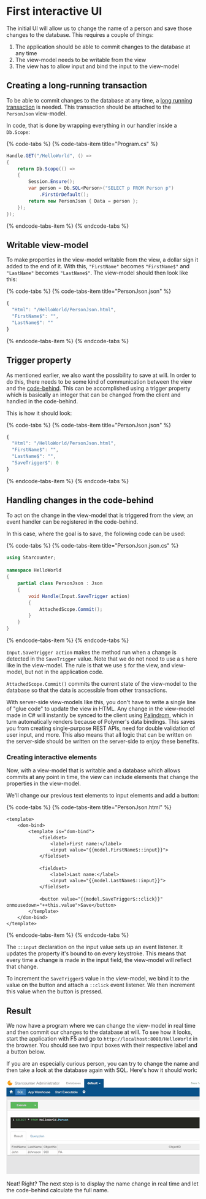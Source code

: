 # First interactive UI

The initial UI will allow us to change the name of a person and save those changes to the database. This requires a couple of things:  
1. The application should be able to commit changes to the database at any time  
2. The view-model needs to be writable from the view  
3. The view has to allow input and bind the input to the view-model

## Creating a long-running transaction

To be able to commit changes to the database at any time, a [long running transaction](../../topic-guides/transactions/long-running-transactions.md) is needed. This transaction should be attached to the `PersonJson` view-model.

In code, that is done by wrapping everything in our handler inside a `Db.Scope`:

{% code-tabs %}
{% code-tabs-item title="Program.cs" %}
```csharp
Handle.GET("/HelloWorld", () =>
{
    return Db.Scope(() =>
    {
        Session.Ensure();
        var person = Db.SQL<Person>("SELECT p FROM Person p")
            .FirstOrDefault();
        return new PersonJson { Data = person };
    });
});
```
{% endcode-tabs-item %}
{% endcode-tabs %}

## Writable view-model

To make properties in the view-model writable from the view, a dollar sign it added to the end of it. With this, `"FirstName"` becomes `"FirstName$"` and `"LastName"` becomes `"LastName$"`. The view-model should then look like this:

{% code-tabs %}
{% code-tabs-item title="PersonJson.json" %}
```javascript
{
  "Html": "/HelloWorld/PersonJson.html",
  "FirstName$": "",
  "LastName$": ""
}
```
{% endcode-tabs-item %}
{% endcode-tabs %}

## Trigger property

As mentioned earlier, we also want the possibility to save at will. In order to do this, there needs to be some kind of communication between the view and the [code-behind](../../topic-guides/typed-json/code-behind.md). This can be accomplished using a trigger property which is basically an integer that can be changed from the client and handled in the code-behind.

This is how it should look:

{% code-tabs %}
{% code-tabs-item title="PersonJson.json" %}
```javascript
{
  "Html": "/HelloWorld/PersonJson.html",
  "FirstName$": "",
  "LastName$": "",
  "SaveTrigger$": 0
}
```
{% endcode-tabs-item %}
{% endcode-tabs %}

## Handling changes in the code-behind

To act on the change in the view-model that is triggered from the view, an event handler can be registered in the code-behind.

In this case, where the goal is to save, the following code can be used:

{% code-tabs %}
{% code-tabs-item title="PersonJson.json.cs" %}
```csharp
using Starcounter;

namespace HelloWorld
{
    partial class PersonJson : Json
    {
        void Handle(Input.SaveTrigger action)
        {
            AttachedScope.Commit();
        }
    }
}
```
{% endcode-tabs-item %}
{% endcode-tabs %}

`Input.SaveTrigger action` makes the method run when a change is detected in the `SaveTrigger` value. Note that we do not need to use a `$` here like in the view-model. The rule is that we use `$` for the view, and view-model, but not in the application code.

`AttachedScope.Commit()` commits the current state of the view-model to the database so that the data is accessible from other transactions.

With server-side view-models like this, you don't have to write a single line of "glue code" to update the view in HTML. Any change in the view-model made in C\# will instantly be synced to the client using [Palindrom](../../topic-guides/blendable-web-apps/palindrom.md), which in turn automatically renders because of Polymer's data bindings. This saves you from creating single-purpose REST APIs, need for double validation of user input, and more. This also means that all logic that can be written on the server-side should be written on the server-side to enjoy these benefits.

### Creating interactive elements

Now, with a view-model that is writable and a database which allows commits at any point in time, the view can include elements that change the properties in the view-model.

We'll change our previous text elements to input elements and add a button:

{% code-tabs %}
{% code-tabs-item title="PersonJson.html" %}
```markup
<template>
    <dom-bind>
        <template is="dom-bind">
            <fieldset>
                <label>First name:</label>
                <input value="{{model.FirstName$::input}}">
            </fieldset>

            <fieldset>
                <label>Last name:</label>
                <input value="{{model.LastName$::input}}">
            </fieldset>

            <button value="{{model.SaveTrigger$::click}}" onmousedown="++this.value">Save</button>
        </template>
    </dom-bind>
</template>
```
{% endcode-tabs-item %}
{% endcode-tabs %}

The `::input` declaration on the input value sets up an event listener. It updates the property it's bound to on every keystroke. This means that every time a change is made in the input field, the view-model will reflect that change.

To increment the `SaveTrigger$` value in the view-model, we bind it to the value on the button and attach a `::click` event listener. We then increment this value when the button is pressed.

## Result

We now have a program where we can change the view-model in real time and then commit our changes to the database at will. To see how it looks, start the application with F5 and go to `http://localhost:8080/HelloWorld` in the browser. You should see two input boxes with their respective label and a button below.

If you are an especially curious person, you can try to change the name and then take a look at the database again with SQL. Here's how it should work:

![](../../.gitbook/assets/page3resized.gif)

Neat! Right? The next step is to display the name change in real time and let the code-behind calculate the full name.


